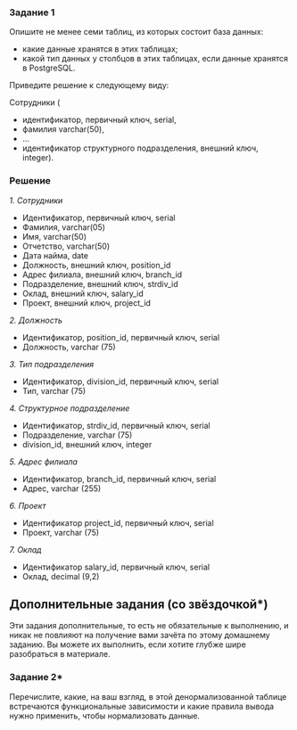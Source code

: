 ### Задание 1

Опишите не менее семи таблиц, из которых состоит база данных:

- какие данные хранятся в этих таблицах;
- какой тип данных у столбцов в этих таблицах, если данные хранятся в PostgreSQL.

Приведите решение к следующему виду:

Сотрудники (

- идентификатор, первичный ключ, serial,
- фамилия varchar(50),
- ...
- идентификатор структурного подразделения, внешний ключ, integer).

### Решение  

*1. Сотрудники*

* Идентификатор, первичный ключ, serial
* Фамилия, varchar(05)
* Имя, varchar(50)
* Отчетство, varchar(50)
* Дата найма, date
* Должность, внешний ключ, position_id
* Адрес филиала, внешний ключ, branch_id
* Подразделение, внешний ключ, strdiv_id
* Оклад, внешний ключ, salary_id
* Проект, внешний ключ, project_id

*2. Должность*  

* Идентификатор, position_id, первичный ключ, serial
* Должность, varchar (75)

*3. Тип подразделения*  

* Идентификатор, division_id, первичный ключ, serial
* Тип, varchar (75)

*4. Структурное подразделение*  

* Идентификатор, strdiv_id, первичный ключ, serial
* Подразделение, varchar (75)
* division_id, внешний ключ, integer

*5. Адрес филиала*  

* Идентификатор, branch_id, первичный ключ, serial
* Адрес, varchar (255)

*6. Проект*  

* Идентификатор project_id, первичный ключ, serial
* Проект, varchar (75)

*7. Оклад*  

* Идентификатор salary_id, первичный ключ, serial
* Оклад, decimal (9,2)

## Дополнительные задания (со звёздочкой*)
Эти задания дополнительные, то есть не обязательные к выполнению, и никак не повлияют на получение вами зачёта по этому домашнему заданию. Вы можете их выполнить, если хотите глубже шире разобраться в материале.


### Задание 2*

Перечислите, какие, на ваш взгляд, в этой денормализованной таблице встречаются функциональные зависимости и какие правила вывода нужно применить, чтобы нормализовать данные.
